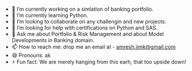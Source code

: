 - 🔭 I’m currently working on a simlation of banking portfolio.
- 🌱 I’m currently learning Python.
- 👯 I’m looking to collaborate on any challengin and new projects.
- 🤔 I’m looking for help with certifications on Python and SAS.
- 💬 Ask me about Portfolio & Risk Management and about Model Developments in Banking domain.
- 📫 How to reach me: drop me an email at - amresh.iimk@gmail.com
- 😄 Pronouns: ak
- ⚡ Fun fact: We are merely hanging from this earh, that too upside down!
